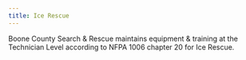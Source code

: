 ```yaml
---
title: Ice Rescue
---
```


Boone County Search & Rescue maintains equipment & training at the Technician Level according to NFPA 1006 chapter 20 for Ice Rescue.
